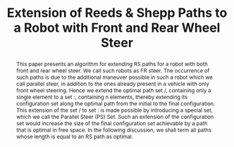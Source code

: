 ---
layout: project-page-new
title: "Extension of Reeds & Shepp Paths to a Robot with Front and Rear Wheel Steer"
authors:
  - name: Siddharth Sanan+
    sup: #
  - name: Darshan Santani+
    sup: #
  - name: K. Madhava Krishna*
    sup: #
  - name: Henry Hexmoor$
    sup: #
affiliations:
  - name: Manipal Institute of Technology, Manipal, India
    link: #
    sup: #
  - name: IIIT Hyderabad, India
    link: https://robotics.iiit.ac.in
    sup: #
  - name: CSCE Department, University of Arkansas Fayetteville, AR
    link: #
    sup: #
permalink: /publications/2006/Sanan_Extension-of-Reeds/
abstract: "This paper presents an algorithm for extending RS paths for a robot with both front and rear wheel steer. We call such robots as FR steer. The occurrence of such paths is due to the additional maneuver possible in such a robot which we call parallel steer, in addition to the ones already present in a vehicle with only front wheel steering. Hence we extend the optimal path
set /, containing only a single element to a set :, containing n elements, thereby extending its configuration set along the optimal path from the initial to the final configuration. This extension of the set / to set : is made possible by introducing a special set, which we call the Parallel Steer (PS) Set. Such an extension of the configuration set would increase the size of the final configuration set achievable by a path that is optimal in free space. In the following discussion, we shall term all paths whose length is equal to an RS path as optimal."
paper: https://robotics.iiit.ac.in/uploads/Main/Publications/2006_1.pdf
# iframe: https://www.youtube.com/embed/jhjskX4FQwA

---